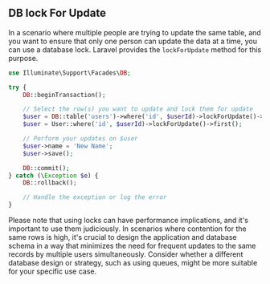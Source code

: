 ## DB lock For Update
In a scenario where multiple people are trying to update the same table, and you want to ensure that only one person can update the data at a time, you can use a database lock. Laravel provides the ```lockForUpdate``` method for this purpose.

```php
use Illuminate\Support\Facades\DB;

try {
    DB::beginTransaction();

    // Select the row(s) you want to update and lock them for update
    $user = DB::table('users')->where('id', $userId)->lockForUpdate()->first();  // Query Builder
    $user = User::where('id', $userId)->lockForUpdate()->first();                // Eloquent ORM

    // Perform your updates on $user
    $user->name = 'New Name';
    $user->save();

    DB::commit();
} catch (\Exception $e) {
    DB::rollback();

    // Handle the exception or log the error
}
```

Please note that using locks can have performance implications, and it's important to use them judiciously. In scenarios where contention for the same rows is high, it's crucial to design the application and database schema in a way that minimizes the need for frequent updates to the same records by multiple users simultaneously. Consider whether a different database design or strategy, such as using queues, might be more suitable for your specific use case.
